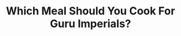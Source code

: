 ---
layout: post
title: Which Meal Should You Cook For Guru Imperials? 
published: true
type: video
tags: alchemy
image: /files/thumbnails/68_gurumealscompare.webp
excerpt: Balenos, Valencia, or O'dyllita Meal, or maybe the new Gukbaps?
post-date: 2023-10-29
upddated-date: 2023-10-29
direct-link: https://www.youtube.com/watch?v=J4Y7jZsWQ0Q
---